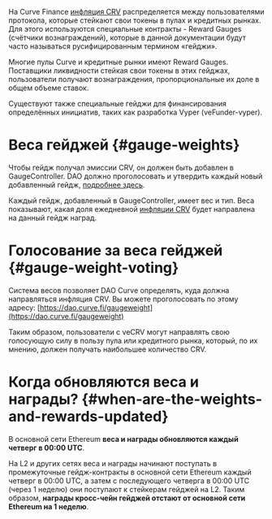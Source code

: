 На Curve Finance [инфляция CRV](../crv-token/supply-distribution.md#community-emissions-crv-inflation) распределяется между пользователями протокола, которые стейкают свои токены в пулах и кредитных рынках. Для этого используются специальные контракты - Reward Gauges (счётчики вознаграждений), которые в данной документации будут часто называться русифицированным термином «гейджи».

Многие пулы Curve и кредитные рынки имеют Reward Gauges. Поставщики ликвидности стейкая свои токены  в этих гейджах, пользователи получают вознаграждения, пропорциональные их доле в общем объеме ставок.

Существуют также специальные гейджи для финансирования определённых инициатив, таких как разработка Vyper (veFunder-vyper).

# **Веса гейджей** {#gauge-weights}

Чтобы гейдж получал эмиссии CRV, он должен быть добавлен в GaugeController. DAO должно проголосовать и утвердить каждый новый добавленный гейдж, [подробнее здесь](./creating-a-pool-gauge.md#submit-a-dao-vote).

Каждый гейдж, добавленный в GaugeController, имеет вес и тип. Веса показывают, какая доля ежедневной [инфляции CRV](../crv-token/supply-distribution.md#community-emissions-crv-inflation) будет направлена на данный гейдж наград.

# **Голосование за веса гейджей** {#gauge-weight-voting}

Система весов позволяет DAO Curve определять, куда должна направляться инфляция CRV. Вы можете проголосовать по этому адресу: [https://dao.curve.fi/gaugeweight](https://dao.curve.fi/gaugeweight)

Таким образом, пользователи с veCRV могут направлять свою голосующую силу в пользу пула или кредитного рынка, который, по их мнению, должен получать наибольшее количество CRV.

# **Когда обновляются веса и награды?** {#when-are-the-weights-and-rewards-updated}

В основной сети Ethereum **веса и награды обновляются каждый четверг в 00:00 UTC**.

На L2 и других сетях веса и награды начинают поступать в промежуточные гейдж-контракты в основной сети Ethereum каждый четверг в 00:00 UTC, а затем с последующего четверга в 00:00 UTC (через 1 неделю) они поступают к стейкерам гейджей на L2. Таким образом, **награды кросс-чейн гейджей отстают от основной сети Ethereum на 1 неделю**.

